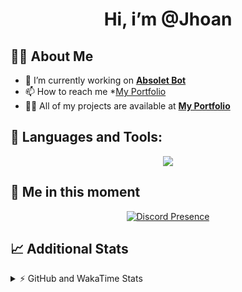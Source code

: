 <h1 align="center">Hi, i’m @Jhoan</h1>

## 🙋‍♂️ About Me

- 🔭 I’m currently working on **[Absolet Bot](https://strider.cloud)**
- 📫 How to reach me *[My Portfolio](https://jhoan.me/contact)
- 👨‍💻 All of my projects are available at **[My Portfolio](https://jhoan.me)**

## 🚀 Languages and Tools:
<p align="center">
  <a href="https://skillicons.dev">
    <img src="https://skillicons.dev/icons?i=js,ts,html,css,bootstrap,nodejs,express,vscode,neovim,vim,atom,cloudflare,git,github,discord,bots,linux,mongodb,nginx,redis,wordpress,heroku&perline=11" />
  </a>
</p>
  
## 👤 Me in this moment
<p align="center">
    <a href="https://discord.com/users/612460795124776960" target="_blank" rel="nofollow">
        <img src="https://lanyard-profile-readme.vercel.app/api/612460795124776960?idleMessage=Probably%20coding%20Absolet..." alt="Discord Presence" align="center">
    </a>
</p>

## 📈 Additional Stats
<details>
    <summary>⚡ GitHub and WakaTime Stats</summary>
    <br/>

<!--START_SECTION:waka-->
![Code Time](http://img.shields.io/badge/Code%20Time-558%20hrs%207%20mins-blue)

**🐱 My GitHub Data** 

> 🏆 7 Contributions in the Year 2023
 > 
> 📦 170.3 kB Used in GitHub's Storage 
 > 
> 💼 Opted to Hire
 > 
> 📜 4 Public Repositories 
 > 
> 🔑 39 Private Repositories  
 > 
**I'm an Early 🐤** 

```text
🌞 Morning    91 commits     ██░░░░░░░░░░░░░░░░░░░░░░░   10.61% 
🌆 Daytime    393 commits    ███████████░░░░░░░░░░░░░░   45.8% 
🌃 Evening    335 commits    █████████░░░░░░░░░░░░░░░░   39.04% 
🌙 Night      39 commits     █░░░░░░░░░░░░░░░░░░░░░░░░   4.55%

```
📅 **I'm Most Productive on Saturday** 

```text
Monday       123 commits    ███░░░░░░░░░░░░░░░░░░░░░░   14.34% 
Tuesday      134 commits    ████░░░░░░░░░░░░░░░░░░░░░   15.62% 
Wednesday    141 commits    ████░░░░░░░░░░░░░░░░░░░░░   16.43% 
Thursday     93 commits     ██░░░░░░░░░░░░░░░░░░░░░░░   10.84% 
Friday       131 commits    ███░░░░░░░░░░░░░░░░░░░░░░   15.27% 
Saturday     159 commits    ████░░░░░░░░░░░░░░░░░░░░░   18.53% 
Sunday       77 commits     ██░░░░░░░░░░░░░░░░░░░░░░░   8.97%

```


📊 **This Week I Spent My Time On** 

```text
⌚︎ Time Zone: America/Bogota

💬 Programming Languages: 
TypeScript               6 hrs 21 mins       ███████████████████░░░░░░   76.46% 
JavaScript               1 hr 4 mins         ███░░░░░░░░░░░░░░░░░░░░░░   12.89% 
HTML                     38 mins             ██░░░░░░░░░░░░░░░░░░░░░░░   7.63% 
JSON                     12 mins             ░░░░░░░░░░░░░░░░░░░░░░░░░   2.41% 
CSS                      1 min               ░░░░░░░░░░░░░░░░░░░░░░░░░   0.23%

🔥 Editors: 
VS Code                  8 hrs 18 mins       █████████████████████████   100.0%

🐱‍💻 Projects: 
bloom-dashboard          4 hrs 32 mins       █████████████░░░░░░░░░░░░   54.64% 
bloom                    2 hrs 21 mins       ███████░░░░░░░░░░░░░░░░░░   28.4% 
kitty                    44 mins             ██░░░░░░░░░░░░░░░░░░░░░░░   9.01% 
Absolet                  26 mins             █░░░░░░░░░░░░░░░░░░░░░░░░   5.22% 
dashboard                13 mins             ░░░░░░░░░░░░░░░░░░░░░░░░░   2.74%

💻 Operating System: 
Linux                    8 hrs 18 mins       █████████████████████████   100.0%

```

**I Mostly Code in JavaScript** 

```text
JavaScript               17 repos            ███████████████░░░░░░░░░░   60.71% 
TypeScript               5 repos             ████░░░░░░░░░░░░░░░░░░░░░   17.86% 
Java                     3 repos             ██░░░░░░░░░░░░░░░░░░░░░░░   10.71% 
Shell                    1 repo              █░░░░░░░░░░░░░░░░░░░░░░░░   3.57% 
CSS                      1 repo              █░░░░░░░░░░░░░░░░░░░░░░░░   3.57%

```



 Last Updated on 08/01/2023 08:37:26 UTC
<!--END_SECTION:waka-->
</details>
